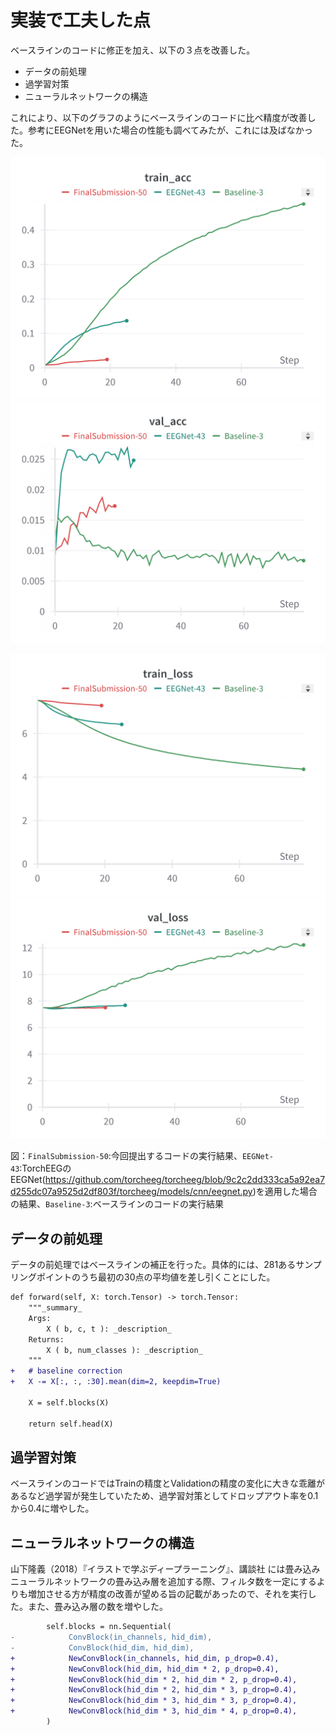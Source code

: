 # 実装で工夫した点

ベースラインのコードに修正を加え、以下の３点を改善した。

- データの前処理
- 過学習対策
- ニューラルネットワークの構造

これにより、以下のグラフのようにベースラインのコードに比べ精度が改善した。参考にEEGNetを用いた場合の性能も調べてみたが、これには及ばなかった。

![Wandb Train Accuracy Chart](./img/W&B_Chart_train_acc.png)![Wandb Validation Accuracy Chart](./img/W&B_Chart_val_acc.png)

![Wandb Train Loss Chart](./img/W&B_Chart_train_loss.png)![Wandb Validation Loss Chart](./img/W&B_Chart_val_loss.png)

図：`FinalSubmission-50`:今回提出するコードの実行結果、`EEGNet-43`:TorchEEGのEEGNet(<https://github.com/torcheeg/torcheeg/blob/9c2c2dd333ca5a92ea7d255dc07a9525d2df803f/torcheeg/models/cnn/eegnet.py>)を適用した場合の結果、`Baseline-3`:ベースラインのコードの実行結果

## データの前処理

データの前処理ではベースラインの補正を行った。具体的には、281あるサンプリングポイントのうち最初の30点の平均値を差し引くことにした。

```diff
def forward(self, X: torch.Tensor) -> torch.Tensor:
    """_summary_
    Args:
        X ( b, c, t ): _description_
    Returns:
        X ( b, num_classes ): _description_
    """
+   # baseline correction
+   X -= X[:, :, :30].mean(dim=2, keepdim=True)

    X = self.blocks(X)

    return self.head(X)
```

## 過学習対策

ベースラインのコードではTrainの精度とValidationの精度の変化に大きな乖離があるなど過学習が発生していたため、過学習対策としてドロップアウト率を0.1から0.4に増やした。

## ニューラルネットワークの構造

山下隆義（2018）『イラストで学ぶディープラーニング』、講談社 には畳み込みニューラルネットワークの畳み込み層を追加する際、フィルタ数を一定にするよりも増加させる方が精度の改善が望める旨の記載があったので、それを実行した。また、畳み込み層の数を増やした。

```diff
        self.blocks = nn.Sequential(
-            ConvBlock(in_channels, hid_dim),
-            ConvBlock(hid_dim, hid_dim),
+            NewConvBlock(in_channels, hid_dim, p_drop=0.4),
+            NewConvBlock(hid_dim, hid_dim * 2, p_drop=0.4),
+            NewConvBlock(hid_dim * 2, hid_dim * 2, p_drop=0.4),
+            NewConvBlock(hid_dim * 2, hid_dim * 3, p_drop=0.4),
+            NewConvBlock(hid_dim * 3, hid_dim * 3, p_drop=0.4),
+            NewConvBlock(hid_dim * 3, hid_dim * 4, p_drop=0.4),
        )
```
